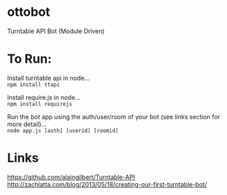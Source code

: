 ottobot
=======

Turntable API Bot (Module Driven)

To Run:
=======
Install turntable api in node...  
``npm install ttapi``

Install require.js in node...  
``npm install requirejs``

Run the bot app using the auth/user/room of your bot (see links section for more detail)...  
``node app.js [auth] [userid] [roomid]``

Links
=====
https://github.com/alaingilbert/Turntable-API  
http://zachlatta.com/blog/2013/05/18/creating-our-first-turntable-bot/  

